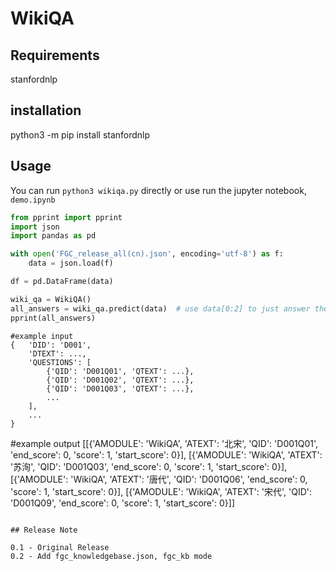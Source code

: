 # WikiQA
## Requirements
stanfordnlp

## installation
python3 -m pip install stanfordnlp

## Usage
You can run `python3 wikiqa.py` directly or use run the jupyter notebook, `demo.ipynb`

```python
from pprint import pprint
import json
import pandas as pd

with open('FGC_release_all(cn).json', encoding='utf-8') as f:
	data = json.load(f)

df = pd.DataFrame(data)

wiki_qa = WikiQA()
all_answers = wiki_qa.predict(data)  # use data[0:2] to just answer the first two passages for the pilot run
pprint(all_answers)
```
```
#example input
{	'DID': 'D001',
	'DTEXT': ...,
	'QUESTIONS': [
		{'QID': 'D001Q01', 'QTEXT': ...},
		{'QID': 'D001Q02', 'QTEXT': ...},
		{'QID': 'D001Q03', 'QTEXT': ...},
		...
	],
	...
}
```
#example output
[[{'AMODULE': 'WikiQA',
   'ATEXT': '北宋',
   'QID': 'D001Q01',
   'end_score': 0,
   'score': 1,
   'start_score': 0}],
 [{'AMODULE': 'WikiQA',
   'ATEXT': '苏洵',
   'QID': 'D001Q03',
   'end_score': 0,
   'score': 1,
   'start_score': 0}],
 [{'AMODULE': 'WikiQA',
   'ATEXT': '唐代',
   'QID': 'D001Q06',
   'end_score': 0,
   'score': 1,
   'start_score': 0}],
 [{'AMODULE': 'WikiQA',
   'ATEXT': '宋代',
   'QID': 'D001Q09',
   'end_score': 0,
   'score': 1,
   'start_score': 0}]]
```

## Release Note

0.1 - Original Release
0.2 - Add fgc_knowledgebase.json, fgc_kb mode